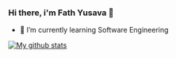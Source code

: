 ### Hi there, i'm Fath Yusava 👋

- 🌱 I’m currently learning Software Engineering

[![My github stats](https://github-readme-stats.vercel.app/api?username=yusavaa&count_private=true&include_all_commits=true&theme=radical)](https://google.com)

<!--
**yusavaa/yusavaa** is a ✨ _special_ ✨ repository because its `README.md` (this file) appears on your GitHub profile.

Here are some ideas to get you started:

- 🔭 I’m currently working on ...
- 🌱 I’m currently learning ...
- 👯 I’m looking to collaborate on ...
- 🤔 I’m looking for help with ...
- 💬 Ask me about ...
- 📫 How to reach me: ...
- 😄 Pronouns: ...
- ⚡ Fun fact: ...
-->
